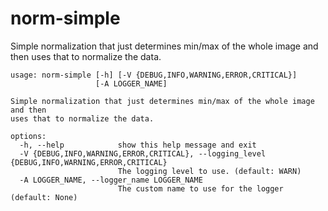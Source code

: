 # norm-simple

Simple normalization that just determines min/max of the whole image and then uses that to normalize the data.

```
usage: norm-simple [-h] [-V {DEBUG,INFO,WARNING,ERROR,CRITICAL}]
                   [-A LOGGER_NAME]

Simple normalization that just determines min/max of the whole image and then
uses that to normalize the data.

options:
  -h, --help            show this help message and exit
  -V {DEBUG,INFO,WARNING,ERROR,CRITICAL}, --logging_level {DEBUG,INFO,WARNING,ERROR,CRITICAL}
                        The logging level to use. (default: WARN)
  -A LOGGER_NAME, --logger_name LOGGER_NAME
                        The custom name to use for the logger (default: None)
```
